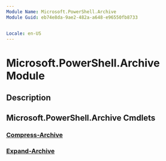 ```yaml
---
Module Name: Microsoft.PowerShell.Archive
Module Guid: eb74e8da-9ae2-482a-a648-e96550fb8733


Locale: en-US
---
```


# Microsoft.PowerShell.Archive Module
## Description


## Microsoft.PowerShell.Archive Cmdlets
### [Compress-Archive](Compress-Archive.md)


### [Expand-Archive](Expand-Archive.md)


